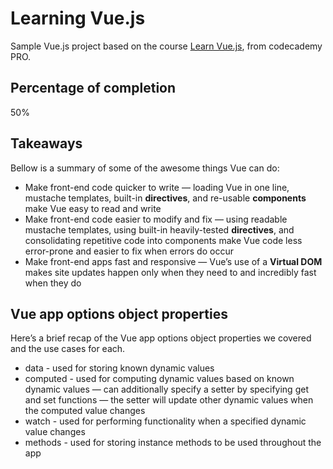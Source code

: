 # Learning Vue.js

Sample Vue.js project based on the course [Learn Vue.js](https://www.codecademy.com/learn/learn-vue-js), from codecademy PRO.

## Percentage of completion

50%

## Takeaways

Bellow is a summary of some of the awesome things Vue can do:

* Make front-end code quicker to write — loading Vue in one line, mustache templates, built-in **directives**, and re-usable **components** make Vue easy to read and write
* Make front-end code easier to modify and fix — using readable mustache templates, using built-in heavily-tested **directives**, and consolidating repetitive code into components make Vue code less error-prone and easier to fix when errors do occur
* Make front-end apps fast and responsive — Vue’s use of a **Virtual DOM** makes site updates happen only when they need to and incredibly fast when they do

## Vue app options object properties

Here’s a brief recap of the Vue app options object properties we covered and the use cases for each.

* data - used for storing known dynamic values
* computed - used for computing dynamic values based on known dynamic values — can additionally specify a setter by specifying get and set functions — the setter will update other dynamic values when the computed value changes
* watch - used for performing functionality when a specified dynamic value changes
* methods - used for storing instance methods to be used throughout the app